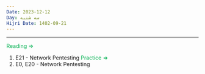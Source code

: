 ```yaml
---
Date: 2023-12-12
Day: سه شنبه
Hijri Date: 1402-09-21
---
```

----
<font color="#00b050">Reading =></font> 
1. E21 - Network Pentesting
<font color="#00b050">Practice =></font>
1. E0, E20 - Network Pentesting